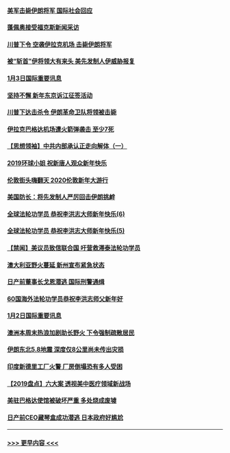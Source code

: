 #### [美军击毙伊朗将军 国际社会回应](../pages/prog202/a102744485.md?t=01040444) 
#### [蓬佩奥接受福克斯新闻采访](../pages/prog202/a102744480.md?t=01040444) 
#### [川普下令 空袭伊拉克机场 击毙伊朗将军](../pages/prog202/a102744470.md?t=01040444) 
#### [被“斩首”伊将领大有来头 美先发制人伊威胁报复](../pages/prog202/a102744454.md?t=01040444) 
#### [1月3日国际重要讯息](../pages/prog202/a102744301.md?t=01040444) 
#### [坚持不懈 新年东京诉江征签活动](../pages/prog202/a102744303.md?t=01040444) 
#### [川普下达击杀令 伊朗革命卫队将领被击毙](../pages/prog202/a102741911.md?t=01040444) 
#### [伊拉克巴格达机场遭火箭弹袭击 至少7死](../pages/prog202/a102744115.md?t=01040444) 
#### [【思想领袖】中共内部承认正走向解体（一）](../pages/prog202/a102744097.md?t=01040444) 
#### [2019环球小姐 祝新唐人观众新年快乐](../pages/prog202/a102744043.md?t=01040444) 
#### [伦敦街头嗨翻天 2020伦敦新年大游行](../pages/prog202/a102743925.md?t=01040444) 
#### [美国防长：将先发制人严厉回击伊朗挑衅](../pages/prog202/a102743930.md?t=01040444) 
#### [全球法轮功学员 恭祝李洪志大师新年快乐(6)](../pages/prog202/a102743899.md?t=01040444) 
#### [全球法轮功学员 恭祝李洪志大师新年快乐(5)](../pages/prog202/a102743766.md?t=01040444) 
#### [【禁闻】美议员致信联合国 吁营救滞泰法轮功学员](../pages/prog202/a102743781.md?t=01040444) 
#### [澳大利亚野火蔓延 新州宣布紧急状态](../pages/prog202/a102743681.md?t=01040444) 
#### [日产前董事长戈恩潜逃 国际刑警通缉](../pages/prog202/a102743676.md?t=01040444) 
#### [60国海外法轮功学员恭祝李洪志师父新年好](../pages/prog202/a102743628.md?t=01040444) 
#### [1月2日国际重要讯息](../pages/prog202/a102743488.md?t=01040444) 
#### [澳洲本周末热浪加剧助长野火 下令强制疏散居民](../pages/prog202/a102743421.md?t=01040444) 
#### [伊朗东北5.8地震 深度仅8公里尚未传出灾损](../pages/prog202/a102743396.md?t=01040444) 
#### [印度新德里工厂火警 厂房倒塌恐有多人受困](../pages/prog202/a102743386.md?t=01040444) 
#### [【2019盘点】六大案 透视美中医疗领域新战场](../pages/prog202/a102743227.md?t=01040444) 
#### [美驻巴格达使馆被破坏严重 多处烧成废墟](../pages/prog202/a102743244.md?t=01040444) 
#### [日产前CEO藏琴盒成功潜逃 日本政府好尴尬](../pages/prog202/a102742937.md?t=01040444) 

----
#### [ >>> 更早内容 <<< ](../indexes/prog202-earlier.md)
